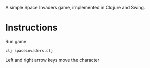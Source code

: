A simple Space Invaders game, implemented in Clojure and Swing.

# Instructions

Run game
```
clj spaceinvaders.clj
```

Left and right arrow keys move the character